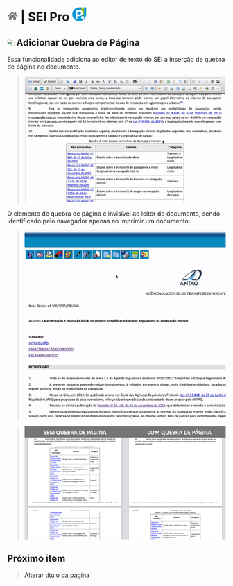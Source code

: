 # [![Home](../img/home.png)](../) |  SEI Pro ![Icone](../img/icon-32.png)

## ![SEI Pro Quebra de Página](../img/icon-quebrapagina.png) Adicionar Quebra de Página

Essa funcionalidade adiciona ao editor de texto do SEI a inserção de quebra de página no documento.

> ![Tela Estilo de Tabelas](../img/tela-quebrapagina.gif) 

O elemento de quebra de página é invisível ao leitor do documento, sendo identificado pelo navegador apenas ao imprimir um documento:

> ![Tela Estilo de Tabelas](../img/tela-quebrapagina2.gif) 

> ![Tela Estilo de Tabelas](../img/tela-quebrapagina3.png) 

## Próximo item

> [Alterar título da página](../pages/TITULOPAGINA.md)
